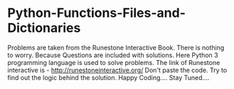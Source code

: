 # Python-Functions-Files-and-Dictionaries
Problems are taken from the Runestone Interactive Book. There is nothing to worry. Because Questions are included with solutions. Here Python 3 programming language is used to solve problems. 
The link of Runestone interactive is - http://runestoneinteractive.org/
Don't paste the code. Try to find out the logic behind the solution. 
Happy Coding....
Stay Tuned....

